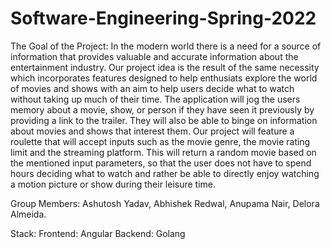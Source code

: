 # Software-Engineering-Spring-2022

The Goal of the Project: 
In the modern world there is a need for a source of information that provides valuable and accurate information about the entertainment industry. Our project idea is the result of the same necessity which incorporates features designed to help enthusiats explore the world of movies and shows with an aim to help users decide what to watch without taking up much of their time. The application will jog the users memory about a movie, show, or person if they have seen it previously by providing a link to the trailer. They will also be able to binge on information about movies and shows that interest them. Our project will feature a roulette that will accept inputs such as the movie genre, the movie rating limit and the streaming platform. This will return a random movie based on the mentioned input parameters, so that the user does not have to spend hours deciding what to watch and rather be able to directly enjoy watching a motion picture or show during their leisure time.

Group Members: 
Ashutosh Yadav,
Abhishek Redwal,
Anupama Nair,
Delora Almeida.


Stack:
Frontend: Angular
Backend: Golang

